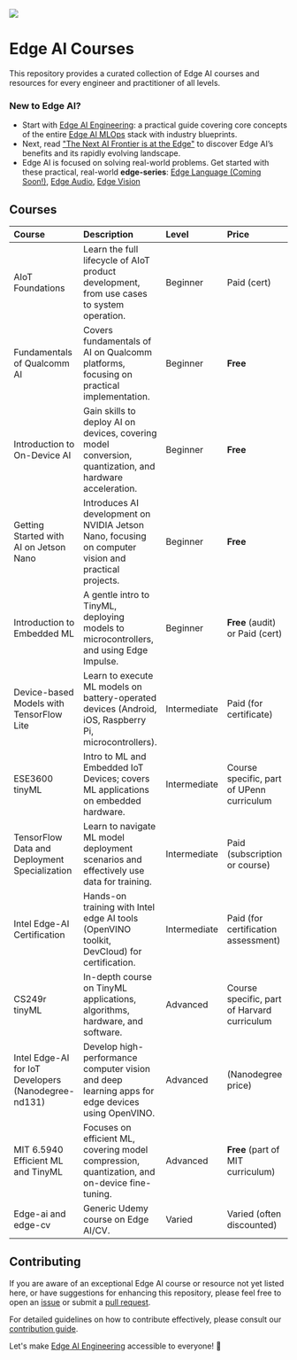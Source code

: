 [![](https://img.shields.io/badge/Contribute-Welcome-green)](./CONTRIBUTING.md)

# Edge AI Courses 

This repository provides a curated collection of Edge AI courses and resources for every engineer and practitioner of all levels.

### New to Edge AI? 

- Start with [Edge AI Engineering](https://github.com/afondiel/edge-ai-engineering): a practical guide covering core concepts of the entire [Edge AI MLOps](https://docs.edgeimpulse.com/docs/concepts/edge-ai-fundamentals/what-is-edge-mlops) stack with industry blueprints.
- Next, read ["The Next AI Frontier is at the Edge"](https://afondiel.github.io/posts/the-next-ai-frontier-is-at-the-edge/) to discover Edge AI’s benefits and its rapidly evolving landscape.
- Edge AI is focused on solving real-world problems. Get started with these practical, real-world **edge-series**: [Edge Language (Coming Soon!)](https://github.com/afondiel/edge-audio), [Edge Audio](https://github.com/afondiel/edge-audio), [Edge Vision](https://github.com/afondiel/edge-vision)

## Courses

| Course | Description | Level | Price | Organization |
| :------------------------------------------------- | :------------------------------------------------------------------------------------------------------- | :--------- | :------------------------------ | :------------------------------------------------------------------------------------------------------- |
| AIoT Foundations | Learn the full lifecycle of AIoT product development, from use cases to system operation. | Beginner | Paid (cert) | [Udacity](https://www.udacity.com/course/aiot-foundations--ud074) |
| Fundamentals of Qualcomm AI | Covers fundamentals of AI on Qualcomm platforms, focusing on practical implementation. | Beginner | **Free** | [Qualcomm / GitHub (afondiel)](https://github.com/afondiel/Fundamentals-of-Qualcomm-AI) |
| Introduction to On-Device AI | Gain skills to deploy AI on devices, covering model conversion, quantization, and hardware acceleration. | Beginner | **Free** | [Qualcomm / DeepLearning.AI](https://www.deeplearning.ai/short-courses/introduction-to-on-device-ai/) |
| Getting Started with AI on Jetson Nano | Introduces AI development on NVIDIA Jetson Nano, focusing on computer vision and practical projects. | Beginner | **Free** | [NVIDIA DLI](https://learn.nvidia.com/courses/course-detail?course_id=course-v1:DLI+S-RX-02+V2) |
| Introduction to Embedded ML | A gentle intro to TinyML, deploying models to microcontrollers, and using Edge Impulse. | Beginner | **Free** (audit) or Paid (cert) | [Edge Impulse / Coursera](https://www.coursera.org/learn/introduction-to-embedded-machine-learning) |
| Device-based Models with TensorFlow Lite | Learn to execute ML models on battery-operated devices (Android, iOS, Raspberry Pi, microcontrollers). | Intermediate | Paid (for certificate) | [DeepLearning.AI / Coursera](https://www.coursera.org/learn/device-based-models-tensorflow/) |
| ESE3600 tinyML | Intro to ML and Embedded IoT Devices; covers ML applications on embedded hardware. | Intermediate | Course specific, part of UPenn curriculum | [University of Pennsylvania (UPenn)](https://tinyml.seas.upenn.edu/) |
| TensorFlow Data and Deployment Specialization | Learn to navigate ML model deployment scenarios and effectively use data for training. | Intermediate | Paid (subscription or course) | [Google / DeepLearning.AI](https://www.coursera.org/specializations/tensorflow-data-and-deployment) |
| Intel Edge-AI Certification | Hands-on training with Intel edge AI tools (OpenVINO toolkit, DevCloud) for certification. | Intermediate | Paid (for certification assessment) | [Intel](https://www.intel.com/content/www/us/en/support/articles/000090160/programs/intel-ai-builders.html) |
| CS249r tinyML | In-depth course on TinyML applications, algorithms, hardware, and software. | Advanced | Course specific, part of Harvard curriculum | [Harvard](https://sites.google.com/g.harvard.edu/tinyml/home) |
| Intel Edge-AI for IoT Developers (Nanodegree-nd131) | Develop high-performance computer vision and deep learning apps for edge devices using OpenVINO. | Advanced | (Nanodegree price) | [Udacity](https://www.udacity.com/course/intel-edge-ai-for-iot-developers-nanodegree--nd131) |
| MIT 6.5940 Efficient ML and TinyML | Focuses on efficient ML, covering model compression, quantization, and on-device fine-tuning. | Advanced | **Free** (part of MIT curriculum) | [MIT HAN Lab](https://hanlab.mit.edu/courses/2024-fall-65940) |
| Edge-ai and edge-cv | Generic Udemy course on Edge AI/CV. | Varied | Varied (often discounted) | [Udemy](https://www.udemy.com/) |

## Contributing

If you are aware of an exceptional Edge AI course or resource not yet listed here, or have suggestions for enhancing this repository, please feel free to open an [issue](https://github.com/afondiel/edge-ai-courses/issues) or submit a [pull request](https://github.com/afondiel/edge-ai-courses/pulls).

For detailed guidelines on how to contribute effectively, please consult our [contribution guide](https://github.com/afondiel/edge-ai-courses/blob/main/CONTRIBUTING.md).

Let's make [Edge AI Engineering](https://github.com/afondiel/edge-ai-engineering) accessible to everyone! 🚀
